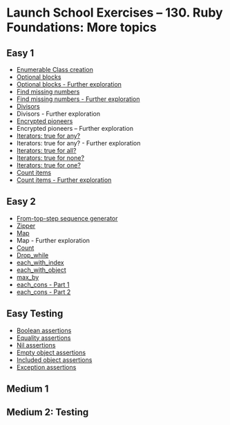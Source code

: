 # Launch School Exercises – 130. Ruby Foundations: More topics

## Easy 1

* [Enumerable Class creation](enumerable_class_creation.rb)
* [Optional blocks](optional_blocks_1.rb)
* [Optional blocks - Further exploration](optional_blocks_2.rb)
* [Find missing numbers](find_missing_numbers_1.rb)
* [Find missing numbers - Further exploration](find_missing_numbers_2.rb)
* [Divisors](divisors.rb)
* Divisors - Further exploration
* [Encrypted pioneers](encrypted_pioneers.rb)
* Encrypted pioneers – Further exploration
* [Iterators: true for any?](iterators_true_for_any.rb)
* Iterators: true for any? - Further exploration
* [Iterators: true for all?](iterators_true_for_all.rb)
* [Iterators: true for none?](iterators_true_for_none.rb)
* [Iterators: true for one?](iterators_true_for_one.rb)
* [Count items](count_items_1.rb)
* [Count items - Further exploration](count_items_2.rb)

## Easy 2

* [From-top-step sequence generator](from_top_step_sequence_generator.rb)
* [Zipper](zipper.rb)
* [Map](map.rb)
* Map - Further exploration
* [Count](count.rb)
* [Drop_while](drop_while.rb)
* [each_with_index](each_with_index.rb)
* [each_with_object](each_with_object.rb)
* [max_by](max_by.rb)
* [each_cons - Part 1](each_cons_part_1.rb)
* [each_cons - Part 2](each_cons_part_2.rb)

## Easy Testing

* [Boolean assertions](boolean_assertions.rb)
* [Equality assertions](equality_assertions.rb)
* [Nil assertions](nil_assertions.rb)
* [Empty object assertions](empty_object_assertions.rb)
* [Included object assertions](included_object_assertions.rb)
* [Exception assertions](exception_assertions.rb)

## Medium 1

## Medium 2: Testing
